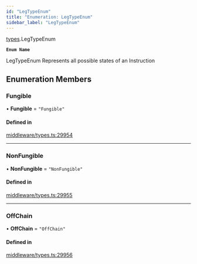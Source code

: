 ```yaml
---
id: "LegTypeEnum"
title: "Enumeration: LegTypeEnum"
sidebar_label: "LegTypeEnum"
---
```


[types](../../../modules/Types/Types.md).LegTypeEnum

**`Enum Name`**

 LegTypeEnum
 Represents all possible states of an Instruction

## Enumeration Members

### Fungible

• **Fungible** = ``"Fungible"``

#### Defined in

[middleware/types.ts:29954](https://github.com/PolymeshAssociation/polymesh-sdk/blob/b6f9fb883/src/middleware/types.ts#L29954)

___

### NonFungible

• **NonFungible** = ``"NonFungible"``

#### Defined in

[middleware/types.ts:29955](https://github.com/PolymeshAssociation/polymesh-sdk/blob/b6f9fb883/src/middleware/types.ts#L29955)

___

### OffChain

• **OffChain** = ``"OffChain"``

#### Defined in

[middleware/types.ts:29956](https://github.com/PolymeshAssociation/polymesh-sdk/blob/b6f9fb883/src/middleware/types.ts#L29956)
